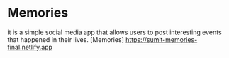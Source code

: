 # Memories
 it is a simple social media app that allows users to post interesting events that happened in their lives.
[Memories] https://sumit-memories-final.netlify.app
